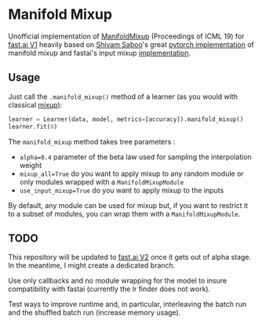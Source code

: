 # Manifold Mixup

Unofficial implementation of [ManifoldMixup](http://proceedings.mlr.press/v97/verma19a/verma19a.pdf) (Proceedings of ICML 19) for [fast.ai V1](https://docs.fast.ai/index.html) heavily based on [Shivam Saboo](https://github.com/shivamsaboo17)'s great [pytorch implementation](https://github.com/shivamsaboo17/ManifoldMixup) of manifold mixup and fastai's input mixup [implementation](https://docs.fast.ai/callbacks.mixup.html).

## Usage

Just call the `.manifold_mixup()` method of a learner (as you would with classical [mixup](https://docs.fast.ai/callbacks.mixup.html)):

```python
learner = Learner(data, model, metrics=[accuracy]).manifold_mixup()
learner.fit(8)
```

The `manifold_mixup` method takes tree parameters :
- `alpha=0.4` parameter of the beta law used for sampling the interpolation weight
- `mixup_all=True` do you want to apply mixup to any random module or only modules wrapped with a `ManifoldMixupModule`
- `use_input_mixup=True` do you want to apply mixup to the inputs

By default, any module can be used for mixup but, if you want to restrict it to a subset of modules, you can wrap them with a `ManifoldMixupModule`. 

## TODO

This repository will be updated to [fast.ai V2](http://dev.fast.ai/) once it gets out of alpha stage.
In the meantime, I might create a dedicated branch.

Use only callbacks and no module wrapping for the model to insure compatibility with fastai (currently the lr finder does not work).

Test ways to improve runtime and, in particular, interleaving the batch run and the shuffled batch run (increase memory usage).
